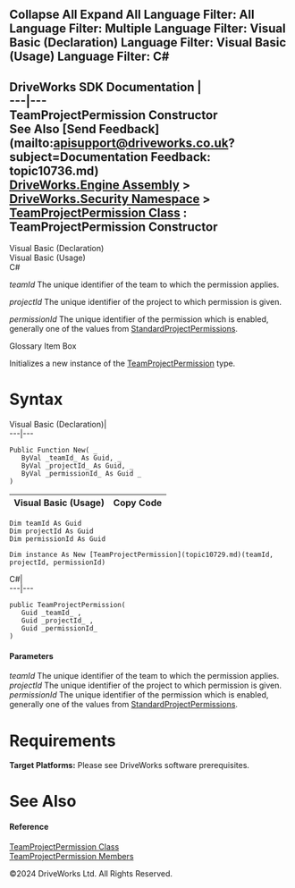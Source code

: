        

 Collapse All Expand All  Language Filter: All  Language Filter: Multiple  Language Filter: Visual Basic (Declaration) Language Filter: Visual Basic (Usage) Language Filter: C#  
---  
DriveWorks SDK Documentation  |   
---|---  
TeamProjectPermission Constructor   
See Also [Send Feedback](mailto:apisupport@driveworks.co.uk?subject=Documentation Feedback: topic10736.md)  
[DriveWorks.Engine Assembly](topic2156.md) > [DriveWorks.Security Namespace](topic10574.md) > [TeamProjectPermission Class](topic10729.md) : TeamProjectPermission Constructor  
---  
  
Visual Basic (Declaration)    
Visual Basic (Usage)    
C# 

_teamId_
    The unique identifier of the team to which the permission applies.

_projectId_
    The unique identifier of the project to which permission is given.

_permissionId_
    The unique identifier of the permission which is enabled, generally one of the values from [StandardProjectPermissions](topic10695.md).

Glossary Item Box

Initializes a new instance of the [TeamProjectPermission](topic10729.md) type. 

# Syntax

Visual Basic (Declaration)|   
---|---  
      
    
    Public Function New( _
       ByVal _teamId_ As Guid, _
       ByVal _projectId_ As Guid, _
       ByVal _permissionId_ As Guid _
    )  
  
Visual Basic (Usage)| Copy Code  
---|---  
      
    
    Dim teamId As Guid
    Dim projectId As Guid
    Dim permissionId As Guid
     
    Dim instance As New [TeamProjectPermission](topic10729.md)(teamId, projectId, permissionId)  
  
C#|   
---|---  
      
    
    public TeamProjectPermission( 
       Guid _teamId_ ,
       Guid _projectId_ ,
       Guid _permissionId_
    )  
  
#### Parameters

 _teamId_
    The unique identifier of the team to which the permission applies.
_projectId_
    The unique identifier of the project to which permission is given.
_permissionId_
    The unique identifier of the permission which is enabled, generally one of the values from [StandardProjectPermissions](topic10695.md).

# Requirements

**Target Platforms:** Please see DriveWorks software prerequisites.

# See Also

#### Reference

[TeamProjectPermission Class](topic10729.md)   
[TeamProjectPermission Members](topic10730.md)

©2024 DriveWorks Ltd. All Rights Reserved.
